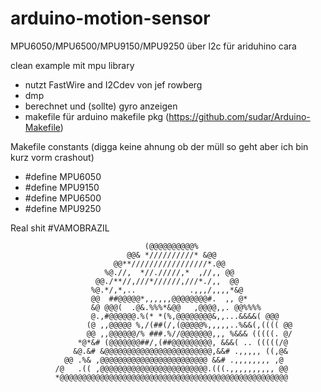 arduino-motion-sensor
======================

MPU6050/MPU6500/MPU9150/MPU9250 über l2c für ariduhino cara

clean example mit mpu library

- nutzt FastWire and I2Cdev von jef rowberg
- dmp
- berechnet und (sollte) gyro anzeigen
- makefile für arduino makefile pkg (https://github.com/sudar/Arduino-Makefile)

Makefile constants (digga keine ahnung ob der müll so geht aber ich bin kurz vorm crashout)
- #define MPU6050
- #define MPU9150
- #define MPU6500
- #define MPU9250

Real shit
#VAMOBRAZIL
                                                                                
                                                                                
                                                                                
                                                                                
                                                                                
                                                                                
                                                                                
                                                                                
                                  (@@@@@@@@@@%                                  
                              @@& *//////////* &@@                              
                           @@**/////////////////*.@@                            
                         %@.//,  *//./////,*  ,//,, @@                          
                       @@./**//,///*//////,///*./,,  @@                         
                      %@.*/,*,..            .,,,/,,,,*&@                        
                      @@  ##@@@@@*,,,,,,@@@@@@@@#.  ,, @*                       
                      &@ @@@(  .@&.%%%*&@@   ,@@@@,,. @@%%%%                    
                      @.,#@@@@@@.%(* *(%,@@@@@@@@&,,...&&&&( @@@                
                     (@ ,,@@@@@ %,/(##(/,(@@@@@%,,,,,..%&&(,(((( @@             
                     @@ ,,@@@@@@/% ###.%//@@@@@@@,,, %&&& (((((. @/             
                   *@*&# (@@@@@@@##/,(##@@@@@@@@@, &&&( .. (((((/@              
                  &@.&# &@@@@@@@@@@@@@@@@@@@@@@@@,&&# .,,,,, ((,@&              
                @@ .%& ,@@@@@@@@@@@@@@@@@@@@@@@@ &&# .,,,,,,,, ,@               
              /@   .(( ,@@@@@@@@@@@@@@@@@@@@@@@@.(((.,,,,,,,,,, @@              
              *@@@@@@@@@@@@@@@@@@@@@@@@@@@@@@@@@@@@@@@@@@@@@@@@@@@              
                                                                                
                                                                                
                                                                                
                                                                                
                                                                                
                                                                                
                                                                                
                                                                                